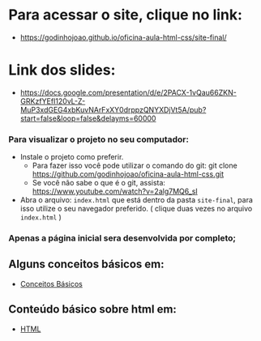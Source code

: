 # Para acessar o site, clique no link:
   - https://godinhojoao.github.io/oficina-aula-html-css/site-final/

# Link dos slides:
- https://docs.google.com/presentation/d/e/2PACX-1vQau66ZKN-GRKzfYEfI120vL-Z-MuP3xdGEG4xbKuvNArFxXY0drppzQNYXDjVt5A/pub?start=false&loop=false&delayms=60000

### Para visualizar o projeto no seu computador:
  - Instale o projeto como preferir.
    - Para fazer isso você pode utilizar o comando do git: git clone https://github.com/godinhojoao/oficina-aula-html-css.git
    - Se você não sabe o que é o git, assista: https://www.youtube.com/watch?v=2alg7MQ6_sI
  - Abra o arquivo: `index.html` que está dentro da pasta `site-final`, para isso utilize o seu navegador preferido. ( clique duas vezes no arquivo `index.html` )

### Apenas a página inicial sera desenvolvida por completo;

## Alguns conceitos básicos em:
 - <a href="./basic-html/readme.md">Conceitos Básicos</a>

## Conteúdo básico sobre html em:
 - <a href="./basic-html/readme.md">HTML</a>